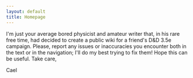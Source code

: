 ```yaml
---
layout: default
title: Homepage
---
```


I'm just your average bored physicist and amateur writer that, in his rare free time, had decided to create a public wiki for a friend's D&D 3.5e campaign.
Please, report any issues or inaccuracies you encounter both in the text or in the navigation; I'll do my best trying to fix them!
Hope this can be useful. 
Take care,

Cael

